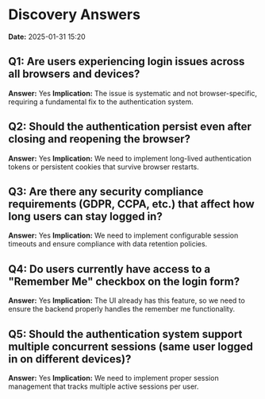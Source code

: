 # Discovery Answers

**Date:** 2025-01-31 15:20

## Q1: Are users experiencing login issues across all browsers and devices?
**Answer:** Yes
**Implication:** The issue is systematic and not browser-specific, requiring a fundamental fix to the authentication system.

## Q2: Should the authentication persist even after closing and reopening the browser?
**Answer:** Yes
**Implication:** We need to implement long-lived authentication tokens or persistent cookies that survive browser restarts.

## Q3: Are there any security compliance requirements (GDPR, CCPA, etc.) that affect how long users can stay logged in?
**Answer:** Yes
**Implication:** We need to implement configurable session timeouts and ensure compliance with data retention policies.

## Q4: Do users currently have access to a "Remember Me" checkbox on the login form?
**Answer:** Yes
**Implication:** The UI already has this feature, so we need to ensure the backend properly handles the remember me functionality.

## Q5: Should the authentication system support multiple concurrent sessions (same user logged in on different devices)?
**Answer:** Yes
**Implication:** We need to implement proper session management that tracks multiple active sessions per user.